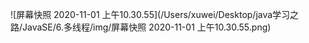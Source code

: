 ![屏幕快照 2020-11-01 上午10.30.55](/Users/xuwei/Desktop/java学习之路/JavaSE/6.多线程/img/屏幕快照 2020-11-01 上午10.30.55.png)

